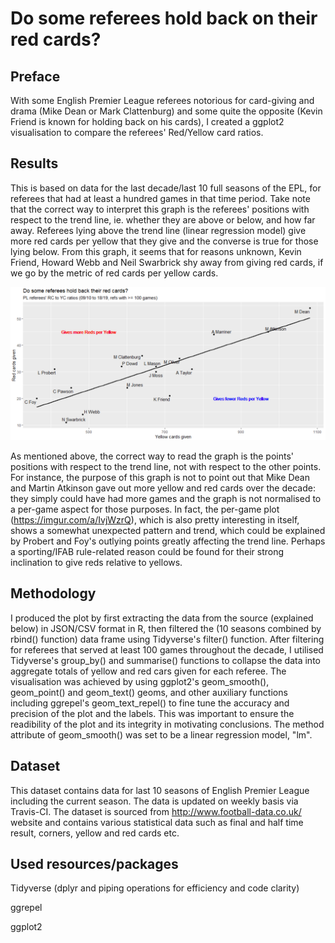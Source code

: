 # Do some referees hold back on their red cards?
## Preface
With some English Premier League referees notorious for card-giving and drama (Mike Dean or Mark Clattenburg) and some quite the opposite (Kevin Friend is known for holding back on his cards), I created a ggplot2 visualisation to compare the referees' Red/Yellow card ratios.

## Results
This is based on data for the last decade/last 10 full seasons of the EPL, for referees that had at least a hundred games in that time period. Take note that the correct way to interpret this graph is the referees' positions with respect to the trend line, ie. whether they are above or below, and how far away. Referees lying above the trend line (linear regression model) give more red cards per yellow that they give and the converse is true for those lying below. From this graph, it seems that for reasons unknown, Kevin Friend, Howard Webb and Neil Swarbrick shy away from giving red cards, if we go by the metric of red cards per yellow cards.

![](https://github.com/junwenleong/ggplot2/blob/master/EPL%20Referees'%20Red-Yellow%20card%20ratios/ryratio.PNG)

As mentioned above, the correct way to read the graph is the points' positions with respect to the trend line, not with respect to the other points. For instance, the purpose of this graph is not to point out that Mike Dean and Martin Atkinson gave out more yellow and red cards over the decade: they simply could have had more games and the graph is not normalised to a per-game aspect for those purposes. In fact, the per-game plot (https://imgur.com/a/IvjWzrQ), which is also pretty interesting in itself, shows a somewhat unexpected pattern and trend, which could be explained by Probert and Foy's outlying points greatly affecting the trend line. Perhaps a sporting/IFAB rule-related reason could be found for their strong inclination to give reds relative to yellows.

## Methodology
I produced the plot by first extracting the data from the source (explained below) in JSON/CSV format in R, then filtered the (10 seasons combined by rbind() function) data frame using Tidyverse's filter() function.  After filtering for referees that served at least 100 games throughout the decade, I utilised Tidyverse's group_by() and summarise() functions to collapse the data into aggregate totals of yellow and red cars given for each referee. The visualisation was achieved by using ggplot2's geom_smooth(), geom_point() and geom_text() geoms, and other auxiliary functions including ggrepel's geom_text_repel() to fine tune the accuracy and precision of the plot and the labels. This was important to ensure the readibility of the plot and its integrity in motivating conclusions. The method attribute of geom_smooth() was set to be a linear regression model, "lm".

## Dataset
This dataset contains data for last 10 seasons of English Premier League including the current season. The data is updated on weekly basis via Travis-CI. The dataset is sourced from http://www.football-data.co.uk/ website and contains various statistical data such as final and half time result, corners, yellow and red cards etc.

## Used resources/packages
Tidyverse (dplyr and piping operations for efficiency and code clarity)

ggrepel

ggplot2



